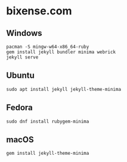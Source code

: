 # bixense.com

## Windows

```
pacman -S mingw-w64-x86_64-ruby
gem install jekyll bundler minima webrick
jekyll serve
```

## Ubuntu

```
sudo apt install jekyll jekyll-theme-minima
```

## Fedora

```
sudo dnf install rubygem-minima
```

## macOS

```
gem install jekyll-theme-minima
```
